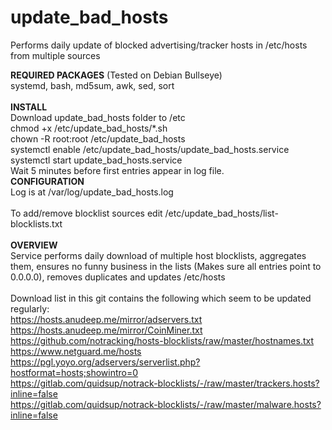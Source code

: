 # update_bad_hosts
Performs daily update of blocked advertising/tracker hosts in /etc/hosts from multiple sources

<B>REQUIRED PACKAGES</B> (Tested on Debian Bullseye)<BR>
systemd, bash, md5sum, awk, sed, sort<BR>
<BR>
<B>INSTALL</B><BR>
Download update_bad_hosts folder to /etc<BR>
chmod +x /etc/update_bad_hosts/*.sh<BR>
chown -R root:root /etc/update_bad_hosts<BR>
systemctl enable /etc/update_bad_hosts/update_bad_hosts.service<BR>
systemctl start update_bad_hosts.service<BR>
 Wait 5 minutes before first entries appear in log file.
<BR>
<B>CONFIGURATION</B><BR>
Log is at /var/log/update_bad_hosts.log<BR>
<BR>
To add/remove blocklist sources edit /etc/update_bad_hosts/list-blocklists.txt<BR>
<BR>
<B>OVERVIEW</B><BR>
Service performs daily download of multiple host blocklists, aggregates them, ensures no funny business in the lists (Makes sure all entries point to 0.0.0.0), removes duplicates and updates /etc/hosts<BR>
<BR>
Download list in this git contains the following which seem to be updated regularly:<BR>
https://hosts.anudeep.me/mirror/adservers.txt<BR>
https://hosts.anudeep.me/mirror/CoinMiner.txt<BR>
https://github.com/notracking/hosts-blocklists/raw/master/hostnames.txt<BR>
https://www.netguard.me/hosts<BR>
https://pgl.yoyo.org/adservers/serverlist.php?hostformat=hosts;showintro=0<BR>
https://gitlab.com/quidsup/notrack-blocklists/-/raw/master/trackers.hosts?inline=false<BR>
https://gitlab.com/quidsup/notrack-blocklists/-/raw/master/malware.hosts?inline=false<BR>
